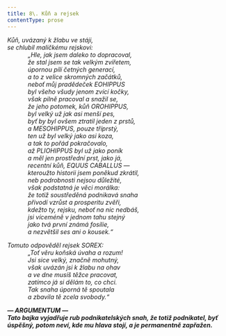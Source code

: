 ```yaml
---
title: 8\. Kůň a rejsek
contentType: prose
---
```


<section>

_Kůň, uvázaný k žlabu ve stáji,  
se chlubil maličkému rejskovi:  
            „Hle, jak jsem daleko to dopracoval,  
            že stal jsem se tak velkým zvířetem,  
            úpornou pílí četných generací,  
            a to z velice skromných začátků,  
            neboť můj pradědeček EOHIPPUS  
            byl všeho všudy jenom zvící kočky,  
            však pilně pracoval a snažil se,  
            že jeho potomek, kůň OROHIPPUS,  
            byl velký už jak asi menší pes,  
            byť by byl ovšem ztratil jeden z prstů,  
            a MESOHIPPUS, pouze tříprstý,  
            ten už byl velký jako asi koza,  
            a tak to pořád pokračovalo,  
            až PLIOHIPPUS byl už jako poník  
            a měl jen prostřední prst, jako já,  
            recentní kůň, EQUUS CABALLUS —  
            kteroužto historii jsem poněkud zkrátil,  
            neb podrobnosti nejsou důležité,  
            však podstatná je věci morálka:  
            že totiž soustředěná podnikavá snaha  
            přivodí vzrůst a prosperitu zvěři,  
            kdežto ty, rejsku, neboť na nic nedbáš,  
            jsi víceméně v jednom tahu stejný  
            jako tvá první známá fosilie,  
            a nezvětšil ses ani o kousek.“_

</section>

<section>

_Tomuto odpověděl rejsek SOREX:  
            „Toť věru koňská úvaha a rozum!  
            Jsi sice velký, značně mohutný,  
            však uvázán jsi k žlabu na ohav  
            a ve dne musíš těžce pracovat,  
            zatímco já si dělám to, co chci.  
            Tak snaha úporná tě spoutala  
            a zbavila tě zcela svobody.“_

</section>

<section>

_**— ARGUMENTUM —  
Tato bajka vyjadřuje rub podnikatelských snah, že totiž podnikatel, byť úspěšný, potom neví, kde mu hlava stojí, a je permanentně zapřažen.**_

</section>
